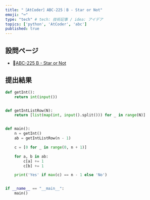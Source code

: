 ```yaml
---
title: "［AtCoder］ABC-225｜B - Star or Not"
emoji: "⌨️"
type: "tech" # tech: 技術記事 / idea: アイデア
topics: ['python', 'AtCoder', 'abc']
published: true
---
```


## 設問ページ

- 🔗[ABC-225 B - Star or Not](https://atcoder.jp/contests/abc225/tasks/abc225_b)

## 提出結果

```python
def getInt():
    return int(input())


def getIntListRow(N):
    return [list(map(int, input().split())) for _ in range(N)]


def main():
    n = getInt()
    ab = getIntListRow(n - 1)

    c = [0 for _ in range(0, n + 1)]

    for a, b in ab:
        c[a] += 1
        c[b] += 1

    print('Yes' if max(c) == n - 1 else 'No')


if __name__ == "__main__":
    main()
```
